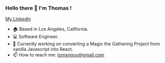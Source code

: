 ### Hello there 👋 I'm Thomas !

[My LinkedIn](https://www.linkedin.com/in/tomxnguy/) 

- 🏠 Based in Los Angeles, California. 
- 💻 Software Engineer. 
- 🎯 Currently working on converting a Magic the Gathering Project from vanilla Javascript into React. 
- 📫 How to reach me: tomxnguy@gmail.com 


<!--
**tomxnguy/tomxnguy** is a ✨ _special_ ✨ repository because its `README.md` (this file) appears on your GitHub profile.

Here are some ideas to get you started:

- 🔭 I’m currently working on ...
- 🌱 I’m currently learning ...
- 👯 I’m looking to collaborate on ...
- 🤔 I’m looking for help with ...
- 💬 Ask me about ...
- 📫 How to reach me: ...
- 😄 Pronouns: ...
- ⚡ Fun fact: ...
-->
